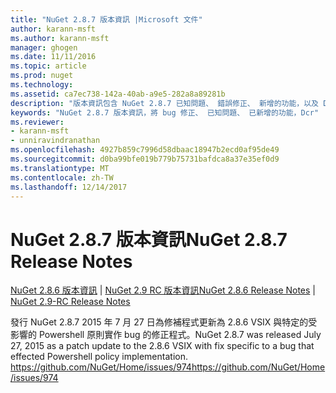 ```yaml
---
title: "NuGet 2.8.7 版本資訊 |Microsoft 文件"
author: karann-msft
ms.author: karann-msft
manager: ghogen
ms.date: 11/11/2016
ms.topic: article
ms.prod: nuget
ms.technology: 
ms.assetid: ca7ec738-142a-40ab-a9e5-282a8a89281b
description: "版本資訊包含 NuGet 2.8.7 已知問題、 錯誤修正、 新增的功能，以及 Dcr。"
keywords: "NuGet 2.8.7 版本資訊，將 bug 修正、 已知問題、 已新增的功能，Dcr"
ms.reviewer:
- karann-msft
- unniravindranathan
ms.openlocfilehash: 4927b859c7996d58dbaac18947b2ecd0af95de49
ms.sourcegitcommit: d0ba99bfe019b779b75731bafdca8a37e35ef0d9
ms.translationtype: MT
ms.contentlocale: zh-TW
ms.lasthandoff: 12/14/2017
---
```

# <a name="nuget-287-release-notes"></a><span data-ttu-id="310da-104">NuGet 2.8.7 版本資訊</span><span class="sxs-lookup"><span data-stu-id="310da-104">NuGet 2.8.7 Release Notes</span></span>

<span data-ttu-id="310da-105">[NuGet 2.8.6 版本資訊](../release-notes/nuget-2.8.6.md) | [NuGet 2.9 RC 版本資訊](../release-notes/nuget-2.9-RC.md)</span><span class="sxs-lookup"><span data-stu-id="310da-105">[NuGet 2.8.6 Release Notes](../release-notes/nuget-2.8.6.md) | [NuGet 2.9-RC Release Notes](../release-notes/nuget-2.9-RC.md)</span></span>

<span data-ttu-id="310da-106">發行 NuGet 2.8.7 2015 年 7 月 27 日為修補程式更新為 2.8.6 VSIX 與特定的受影響的 Powershell 原則實作 bug 的修正程式。</span><span class="sxs-lookup"><span data-stu-id="310da-106">NuGet 2.8.7 was released July 27, 2015 as a patch update to the 2.8.6 VSIX with fix specific to a bug that effected Powershell policy implementation.</span></span>
[<span data-ttu-id="310da-107">https://github.com/NuGet/Home/issues/974</span><span class="sxs-lookup"><span data-stu-id="310da-107">https://github.com/NuGet/Home/issues/974</span></span>](https://github.com/NuGet/Home/issues/974)